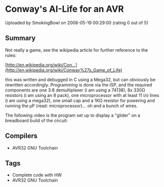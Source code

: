 # Conway's AI-Life for an AVR

Uploaded by SmokingBowl on 2008-05-19 00:29:00 (rating 0 out of 5)

## Summary

Not really a game, see the wikipedia article for further reference to the rules:


[http://en.wikipedia.org/wiki/Con...](http://en.wikipedia.org/wiki/Conway%27s_Game_of_Life)


this was written and debugged in C using a Mega32, but can obviously be rewritten accordingly. Programming is done via the ISP, and the required components are one 3:8 demultiplexer (i am using a 74138), 8x 330Ω resistors (i am using an 8 pack), one microprocessor with at least 11 i/o lines (i am using a mega32), one small cap and a 1KΩ resistor for powering and running the μP (read: microprocessor)... oh and a bunch of wires.


The following video is the program set up to display a "glider" on a breadboard build of the circuit:

## Compilers

- AVR32 GNU Toolchain

## Tags

- Complete code with HW
- AVR32 GNU Toolchain
